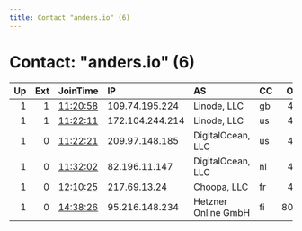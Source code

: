 ```yaml
---
title: Contact "anders.io" (6)
---
```


# Contact: "anders.io" (6)

|   Up |   Ext | JoinTime                                                                                            | IP              | AS                  | CC   |   ORp |   Dirp | OS    | Version   | Nickname    |   eFamMembers |
|-----:|------:|:----------------------------------------------------------------------------------------------------|:----------------|:--------------------|:-----|------:|-------:|:------|:----------|:------------|--------------:|
|    1 |     1 | [11:20:58](https://metrics.torproject.org/rs.html#details/D31126E12AADE87EBE1BBA825B67CB203D7B4D8C) | 109.74.195.224  | Linode, LLC         | gb   |   443 |      0 | Linux | 0.4.3.6   | gb2andersio |             6 |
|    1 |     1 | [11:22:11](https://metrics.torproject.org/rs.html#details/80E476984A8FAA9C5686E9CF6BA13B9846778775) | 172.104.244.214 | Linode, LLC         | us   |   443 |      0 | Linux | 0.4.3.6   | de1andersio |             6 |
|    1 |     0 | [11:22:21](https://metrics.torproject.org/rs.html#details/68701181F3F08C0D13E6460CFB149E010104EF03) | 209.97.148.185  | DigitalOcean, LLC   | us   |   443 |      0 | Linux | 0.4.3.6   | us4andersio |             6 |
|    1 |     0 | [11:32:02](https://metrics.torproject.org/rs.html#details/483CE40BAD189F840EB2222A558F96C11C2B79B0) | 82.196.11.147   | DigitalOcean, LLC   | nl   |   443 |      0 | Linux | 0.4.3.6   | nl3andersio |             6 |
|    1 |     0 | [12:10:25](https://metrics.torproject.org/rs.html#details/D69660417D1BEEC6E9ED2CDCEABC4872BC111ADE) | 217.69.13.24    | Choopa, LLC         | fr   |   443 |      0 | Linux | 0.4.3.6   | fr5andersio |             6 |
|    1 |     0 | [14:38:26](https://metrics.torproject.org/rs.html#details/08A2C608A7161011EB028FB33874149955920584) | 95.216.148.234  | Hetzner Online GmbH | fi   |  8080 |      0 | Linux | 0.4.3.6   | fi6andersio |             6 |
